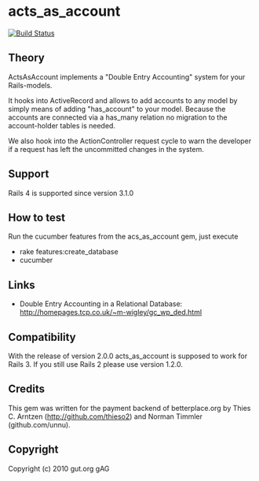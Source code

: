 # acts_as_account

[![Build Status](https://github.com/betterplace/acts_as_account/workflows/tests/badge.svg)](https://github.com/jaynetics/js_regex/actions)

## Theory

ActsAsAccount implements a "Double Entry Accounting" system for your
Rails-models.

It hooks into ActiveRecord and allows to add accounts to any model by
simply means of adding "has_account" to your model. Because the accounts
are connected via a has_many relation no migration to the account-holder
tables is needed.

We also hook into the ActionController request cycle to warn the developer
if a request has left the uncommitted changes in the system.

## Support

Rails 4 is supported since version 3.1.0

## How to test

Run the cucumber features from the acs_as_account gem, just execute
* rake features:create_database
* cucumber

## Links

* Double Entry Accounting in a Relational Database: http://homepages.tcp.co.uk/~m-wigley/gc_wp_ded.html

## Compatibility

With the release of version 2.0.0 acts_as_account is supposed to work for Rails 3. If you still use Rails 2 please use version 1.2.0.

## Credits

This gem was written for the payment backend of betterplace.org by Thies C. Arntzen (http://github.com/thieso2) and Norman Timmler (github.com/unnu).

## Copyright

Copyright (c) 2010 gut.org gAG
